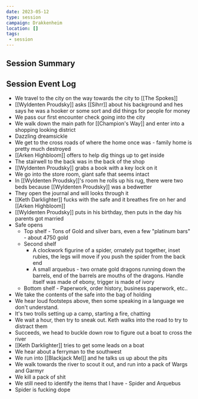 ```yaml
---
date: 2023-05-12
type: session
campaign: Drakkenheim
location: []
tags:
 - session
---
```


## Session Summary

## Session Event Log

- We travel to the city on the way towards the city to [[The Spokes]] 
- [[Wyldenten Proudsky]] asks [[Sihrr]] about his background and hes says he was a hooker or some sort and did things for people for money
- We pass our first encounter check going into the city
- We walk down the main path for [[Champion's Way]] and enter into a shopping looking district
- Dazzling dreamsickle
- We get to the cross roads of where the home once was - family home is pretty much destroyed
- [[Arken Highbloom]] offers to help dig things up to get inside
- The stairwell to the back was in the back of the shop
- [[Wyldenten Proudsky]] grabs a book with a key lock on it
- We go into the store room, giant safe that seems intact
- In [[Wyldenten Proudsky]]'s room he rolls up his rug, there were two beds because [[Wyldenten Proudsky]] was a bedwetter
- They open the journal and will looks through it
- [[Keth Darklighter]] fucks with the safe and it breathes fire on her and [[Arken Highbloom]]
- [[Wyldenten Proudsky]] puts in his birthday, then puts in the day his parents got married
- Safe opens
	- Top shelf - Tons of Gold and silver bars, even a few "platinum bars" - about 4750 gold
	- Second shelf
		- A clockwork figurine of a spider, ornately put together, inset rubies, the legs will move if you push the spider from the back end
		- A small arquebus - two ornate gold dragons running down the barrels, end of the barrels are mouths of the dragons. Handle itself was made of ebony, trigger is made of ivory
	- Bottom shelf - Paperwork, order history, business paperwork, etc..
- We take the contents of the safe into the  bag of holding
- We hear loud footsteps above, then some speaking in a language we don't understand.
- It's two trolls setting up a camp, starting a fire, chatting
- We wait a hour, then try to sneak out. Keth walks into the road to try to distract them
- Succeeds, we head to buckle down row to figure out a boat to cross the river
- [[Keth Darklighter]] tries to get some leads on a boat
- We hear about a ferryman to the southwest
- We run into [[Blackjack Mel]] and he talks us up about the pits
- We walk towards the river to scout it out, and run into a pack of Wargs and Garmyr
- We kill a pack of shit
- We still need to identify the items that I have - Spider and Arquebus
- Spider is fucking dope